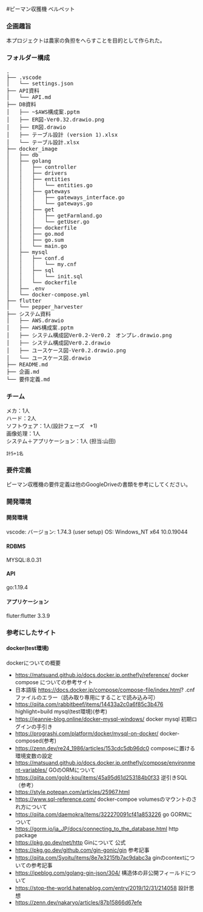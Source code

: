 #ピーマン収獲機 ベルペット
### 企画趣旨
本プロジェクトは農家の負担をへらすことを目的として作られた。

### フォルダー構成
<pre>
.
├── .vscode
│   └── settings.json
├── API資料
│   └── API.md
├── DB資料
│   ├── ~$AWS構成案.pptm
│   ├── ER図-Ver0.32.drawio.png
│   ├── ER図.drawio
│   ├── テーブル設計 (version 1).xlsx
│   └── テーブル設計.xlsx
├── docker_image
│   ├── db
│   ├── golang
│   │   ├── controller
│   │   ├── drivers
│   │   ├── entities
│   │   │   └── entities.go
│   │   ├── gateways
│   │   │   ├── gateways_interface.go
│   │   │   └── gateways.go
│   │   ├── get
│   │   │   ├── getFarmland.go
│   │   │   └── getUser.go
│   │   ├── dockerfile
│   │   ├── go.mod
│   │   ├── go.sum
│   │   └── main.go
│   ├── mysql
│   │   ├── conf.d
│   │   │   └── my.cnf
│   │   ├── sql
│   │   │   └── init.sql
│   │   └── dockerfile
│   ├── .env
│   └── docker-compose.yml
├── flutter
│   └── pepper_harvester
├── システム資料
│   ├── AWS.drawio
│   ├── AWS構成案.pptm
│   ├── システム構成図Ver0.2-Ver0.2　オンプレ.drawio.png
│   ├── システム構成図Ver0.2.drawio
│   ├── ユースケース図-Ver0.2.drawio.png
│   └── ユースケース図.drawio
├── README.md
├── 企画.md
└── 要件定義.md
</pre>
### チーム

  メカ：1人  
  ハード：2人  
  ソフトウェア：1人(設計フェーズ　+1)  
  画像処理：1人  
  システム＋アプリケーション：1人  (担当:山田)
  
    計5+1名


### 要件定義
ピーマン収穫機の要件定義は他のGoogleDriveの書類を参考にしてください。


### 開発環境
#### 開発環境
vscode:
バージョン: 1.74.3 (user setup)
OS: Windows_NT x64 10.0.19044
#### RDBMS
MYSQL:8.0.31

#### API
go:1.19.4

#### アプリケーション
fluter:flutter 3.3.9


### 参考にしたサイト
#### docker(test環境)
  dockerについての概要  
- https://matsuand.github.io/docs.docker.jp.onthefly/reference/
  docker compose についての参考サイト  
- 日本語版 https://docs.docker.jp/compose/compose-file/index.html?
  .cnfファイルのエラー（読み取り専用にすることで読み込み可）
- https://qiita.com/rabbitbeef/items/14433a2c0a6f85c3b476
highlight=build
  mysql(test環境)(参考)  
 - https://jeannie-blog.online/docker-mysql-windows/
  docker mysql 初期ログインの手引き
 - https://prograshi.com/platform/docker/mysql-on-docker/
  docker-composed(参考)
 - https://zenn.dev/re24_1986/articles/153cdc5db96dc0
  composeに置ける環境変数の設定
 - https://matsuand.github.io/docs.docker.jp.onthefly/compose/environment-variables/
  GOのORMについて
 - https://qiita.com/gold-kou/items/45a95d61d253184b0f33
  逆引きSQL（参考）
 - https://style.potepan.com/articles/25967.html
 - https://www.sql-reference.com/
  docker-compoe volumesのマウントのされ方について
 - https://qiita.com/daemokra/items/322270091cf41a853226
 go
  GORMについて
 - https://gorm.io/ja_JP/docs/connecting_to_the_database.html
   http package
 - https://pkg.go.dev/net/http
   Ginについて
   公式
 - https://pkg.go.dev/github.com/gin-gonic/gin
   参考記事
 - https://qiita.com/Syoitu/items/8e7e3215fb7ac9dabc3a
  ginのcontextについての参考記事
 - https://ipeblog.com/golang-gin-json/304/
  構造体の非公開フィールドについて
- https://stop-the-world.hatenablog.com/entry/2019/12/31/214058
  設計思想
- https://zenn.dev/nakaryo/articles/87b15866d67efe